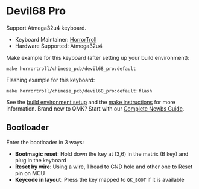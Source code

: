 # Devil68 Pro

Support Atmega32u4 keyboard.

* Keyboard Maintainer: [HorrorTroll](https://github.com/HorrorTroll)
* Hardware Supported: Atmega32u4

Make example for this keyboard (after setting up your build environment):

    make horrortroll/chinese_pcb/devil68_pro:default

Flashing example for this keyboard:

    make horrortroll/chinese_pcb/devil68_pro:default:flash

See the [build environment setup](https://docs.qmk.fm/#/getting_started_build_tools) and the [make instructions](https://docs.qmk.fm/#/getting_started_make_guide) for more information. Brand new to QMK? Start with our [Complete Newbs Guide](https://docs.qmk.fm/#/newbs).

## Bootloader

Enter the bootloader in 3 ways:

* **Bootmagic reset**: Hold down the key at (3,6) in the matrix (B key) and plug in the keyboard
* **Reset by wire**: Using a wire, 1 head to GND hole and other one to Reset pin on MCU
* **Keycode in layout**: Press the key mapped to `QK_BOOT` if it is available
